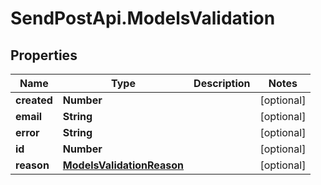 # SendPostApi.ModelsValidation

## Properties
Name | Type | Description | Notes
------------ | ------------- | ------------- | -------------
**created** | **Number** |  | [optional] 
**email** | **String** |  | [optional] 
**error** | **String** |  | [optional] 
**id** | **Number** |  | [optional] 
**reason** | [**ModelsValidationReason**](ModelsValidationReason.md) |  | [optional] 
